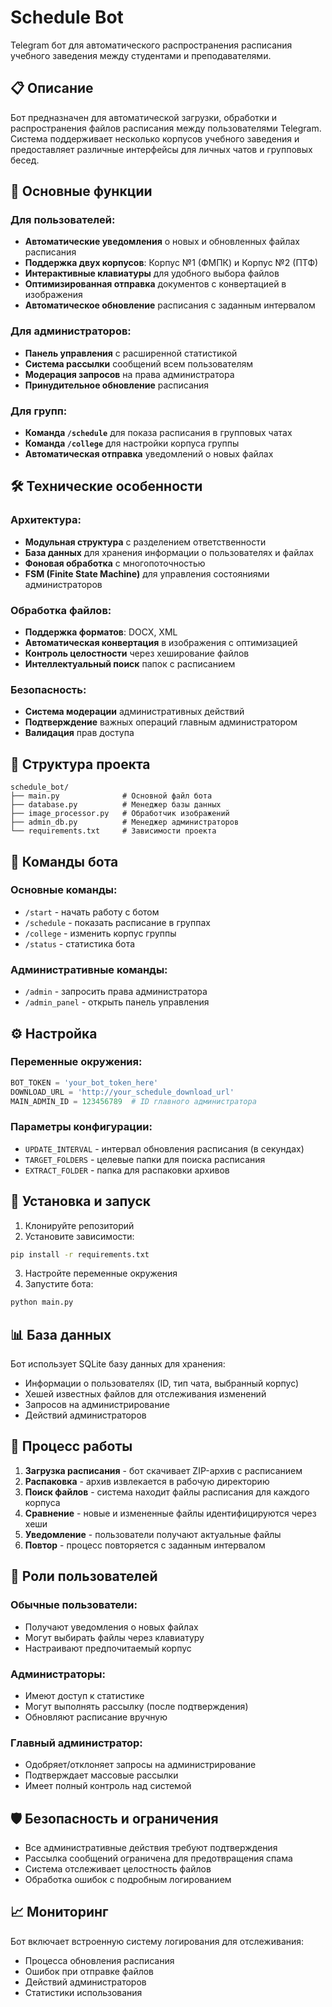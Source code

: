 # Schedule Bot

Telegram бот для автоматического распространения расписания учебного заведения между студентами и преподавателями.

## 📋 Описание

Бот предназначен для автоматической загрузки, обработки и распространения файлов расписания между пользователями Telegram.
Система поддерживает несколько корпусов учебного заведения и предоставляет различные интерфейсы для личных чатов и групповых бесед.

## 🚀 Основные функции

### Для пользователей:
- **Автоматические уведомления** о новых и обновленных файлах расписания
- **Поддержка двух корпусов**: Корпус №1 (ФМПК) и Корпус №2 (ПТФ)
- **Интерактивные клавиатуры** для удобного выбора файлов
- **Оптимизированная отправка** документов с конвертацией в изображения
- **Автоматическое обновление** расписания с заданным интервалом

### Для администраторов:
- **Панель управления** с расширенной статистикой
- **Система рассылки** сообщений всем пользователям
- **Модерация запросов** на права администратора
- **Принудительное обновление** расписания

### Для групп:
- **Команда `/schedule`** для показа расписания в групповых чатах
- **Команда `/college`** для настройки корпуса группы
- **Автоматическая отправка** уведомлений о новых файлах

## 🛠 Технические особенности

### Архитектура:
- **Модульная структура** с разделением ответственности
- **База данных** для хранения информации о пользователях и файлах
- **Фоновая обработка** с многопоточностью
- **FSM (Finite State Machine)** для управления состояниями администраторов

### Обработка файлов:
- **Поддержка форматов**: DOCX, XML
- **Автоматическая конвертация** в изображения с оптимизацией
- **Контроль целостности** через хеширование файлов
- **Интеллектуальный поиск** папок с расписанием

### Безопасность:
- **Система модерации** административных действий
- **Подтверждение** важных операций главным администратором
- **Валидация** прав доступа

## 📁 Структура проекта

```
schedule_bot/
├── main.py              # Основной файл бота
├── database.py          # Менеджер базы данных
├── image_processor.py   # Обработчик изображений
├── admin_db.py          # Менеджер администраторов
└── requirements.txt     # Зависимости проекта
```

## 🎯 Команды бота

### Основные команды:
- `/start` - начать работу с ботом
- `/schedule` - показать расписание в группах
- `/college` - изменить корпус группы
- `/status` - статистика бота

### Административные команды:
- `/admin` - запросить права администратора
- `/admin_panel` - открыть панель управления

## ⚙️ Настройка

### Переменные окружения:
```python
BOT_TOKEN = 'your_bot_token_here'
DOWNLOAD_URL = 'http://your_schedule_download_url'
MAIN_ADMIN_ID = 123456789  # ID главного администратора
```

### Параметры конфигурации:
- `UPDATE_INTERVAL` - интервал обновления расписания (в секундах)
- `TARGET_FOLDERS` - целевые папки для поиска расписания
- `EXTRACT_FOLDER` - папка для распаковки архивов

## 🔧 Установка и запуск

1. Клонируйте репозиторий
2. Установите зависимости:
```bash
pip install -r requirements.txt
```
3. Настройте переменные окружения
4. Запустите бота:
```bash
python main.py
```

## 📊 База данных

Бот использует SQLite базу данных для хранения:
- Информации о пользователях (ID, тип чата, выбранный корпус)
- Хешей известных файлов для отслеживания изменений
- Запросов на администрирование
- Действий администраторов

## 🔄 Процесс работы

1. **Загрузка расписания** - бот скачивает ZIP-архив с расписанием
2. **Распаковка** - архив извлекается в рабочую директорию
3. **Поиск файлов** - система находит файлы расписания для каждого корпуса
4. **Сравнение** - новые и измененные файлы идентифицируются через хеши
5. **Уведомление** - пользователи получают актуальные файлы
6. **Повтор** - процесс повторяется с заданным интервалом

## 👥 Роли пользователей

### Обычные пользователи:
- Получают уведомления о новых файлах
- Могут выбирать файлы через клавиатуру
- Настраивают предпочитаемый корпус

### Администраторы:
- Имеют доступ к статистике
- Могут выполнять рассылку (после подтверждения)
- Обновляют расписание вручную

### Главный администратор:
- Одобряет/отклоняет запросы на администрирование
- Подтверждает массовые рассылки
- Имеет полный контроль над системой

## 🛡 Безопасность и ограничения

- Все административные действия требуют подтверждения
- Рассылка сообщений ограничена для предотвращения спама
- Система отслеживает целостность файлов
- Обработка ошибок с подробным логированием

## 📈 Мониторинг

Бот включает встроенную систему логирования для отслеживания:
- Процесса обновления расписания
- Ошибок при отправке файлов
- Действий администраторов
- Статистики использования

